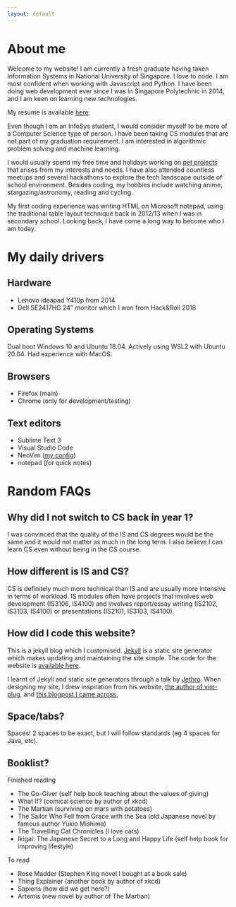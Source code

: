 ```yaml
---
layout: default
---
```


# About me
Welcome to my website! I am currently a fresh graduate having taken Information Systems in National University of Singapore. I love to code. I am most confident when working with Javascript and Python. I have been doing web development ever since I was in Singapore Polytechnic in 2014, and I am keen on learning new technologies.

My resume is available [here](https://github.com/davidchoo12/Awesome-CV/blob/master/resume.pdf).

Even though I am an InfoSys student, I would consider myself to be more of a Computer Science type of person. I have been taking CS modules that are not part of my graduation requirement. I am interested in algorithmic problem solving and machine learning.

I would usually spend my free time and holidays working on [pet projects](/projects) that arises from my interests and needs. I have also attended countless meetups and several hackathons to explore the tech landscape outside of school environment. Besides coding, my hobbies include watching anime, stargazing/astronomy, reading and cycling.

My first coding experience was writing HTML on Microsoft notepad, using the traditional table layout technique back in 2012/13 when I was in secondary school. Looking back, I have come a long way to become who I am today.

# My daily drivers

## Hardware
- Lenovo ideapad Y410p from 2014
- Dell SE2417HG 24" monitor which I won from Hack&Roll 2018

## Operating Systems
Dual boot Windows 10 and Ubuntu 18.04. Actively using WSL2 with Ubuntu 20.04. Had experience with MacOS.

## Browsers
- Firefox (main)
- Chrome (only for development/testing)

## Text editors
- Sublime Text 3
- Visual Studio Code
- NeoVim ([my config](https://github.com/davidchoo12/dotfiles/blob/master/.config/nvim/init.vim))
- notepad (for quick notes)

# Random FAQs

## Why did I not switch to CS back in year 1?
I was convinced that the quality of the IS and CS degrees would be the same and it would not matter as much in the long term. I also believe I can learn CS even without being in the CS course.

## How different is IS and CS?
CS is definitely much more technical than IS and are usually more intensive in terms of workload. IS modules often have projects that involves web development (IS3106, IS4100) and involves report/essay writing (IS2102, IS3103, IS4100) or
presentations (IS2101, IS3103, IS4100).

## How did I code this website?
This is a jekyll blog which I customised. [Jekyll](https://jekyllrb.com/) is a static site generator which makes updating and maintaining the site simple. The code for the website is [available here](https://github.com/davidchoo12/my-jekyll-blog).

I learnt of Jekyll and static site generators through a talk by [Jethro](https://braindump.jethro.dev/). When designing my site, I drew inspiration from his website, [the author of vim-plug](https://junegunn.kr/), and [this blogpost I came across.](https://codinfox.github.io/dev/2015/03/06/use-tags-and-categories-in-your-jekyll-based-github-pages/)

## Space/tabs?
Spaces! 2 spaces to be exact, but I will follow standards (eg 4 spaces for Java, etc).

## Booklist?
Finished reading
- The Go-Giver (self help book teaching about the values of giving)
- What If? (comical science by author of xkcd)
- The Martian (surviving on mars with potatoes)
- The Sailor Who Fell from Grace with the Sea (old Japanese novel by famous author Yukio Mishima)
- The Travelling Cat Chronicles (I love cats)
- Ikigai: The Japanese Secret to a Long and Happy Life (self help book for improving lifestyle)

To read
- Rose Madder (Stephen King novel I bought at a book sale)
- Thing Explainer (another book by author of xkcd)
- Sapiens (how did we get here?)
- Artemis (new novel by author of The Martian)
